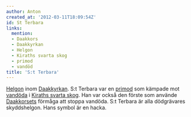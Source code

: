 ```yaml
---
author: Anton
created_at: '2012-03-11T18:09:54Z'
id: St Terbara
links:
  mention:
  - Daakkors
  - Daakkyrkan
  - Helgon
  - Kiraths svarta skog
  - primod
  - vandöd
title: 'S:t Terbara'
---
```


[Helgon] inom [Daakkyrkan]. S:t Terbara var en [primod] som kämpade mot [vandöda] i [Kiraths svarta
skog]. Han var också den förste som använde [Daakkorsets] förmåga att stoppa vandöda. S:t Terbara är
alla dödgrävares skyddshelgon. Hans symbol är en hacka.

  [Helgon]: Helgon
  [Daakkyrkan]: Daakkyrkan
  [primod]: primod
  [vandöda]: vandöd
  [Kiraths svarta skog]: Kiraths_svarta_skog
  [Daakkorsets]: Daakkors
